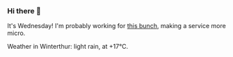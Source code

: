 ### Hi there :wave:

It's Wednesday! I'm probably working for [this bunch](https://github.com/kohofinancial), making a service more micro.

Weather in Winterthur: light rain, at +17°C.
